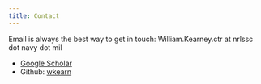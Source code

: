 ```yaml
---
title: Contact
---
```


Email is always the best way to get in touch: William.Kearney.ctr at nrlssc dot navy dot mil

- [Google Scholar](https://scholar.google.com/citations?user=MWpPwVgAAAAJ)
- Github: [wkearn](https://github.com/wkearn)
